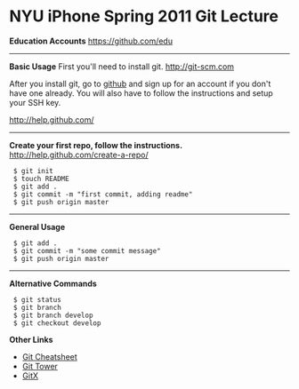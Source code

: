 NYU iPhone Spring 2011 Git Lecture
====

**Education Accounts**
https://github.com/edu

---

**Basic Usage**
First you'll need to install git.
http://git-scm.com

After you install git, go to [github](http://github.com) and sign up for an account if you don't have one already. You will also have to follow the instructions and setup your SSH key.

http://help.github.com/

---

**Create your first repo, follow the instructions.**
http://help.github.com/create-a-repo/

     $ git init
     $ touch README
     $ git add .
     $ git commit -m "first commit, adding readme"
     $ git push origin master

---

**General Usage**

     $ git add .
     $ git commit -m "some commit message"
     $ git push origin master

---

**Alternative Commands**

     $ git status
     $ git branch
     $ git branch develop
     $ git checkout develop

**Other Links**

* [Git Cheatsheet](http://cheat.errtheblog.com/s/git)
* [Git Tower](http://git-tower.com)
* [GitX](http://gitx.frim.nl)
